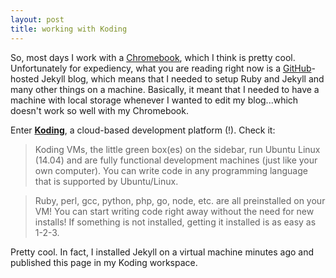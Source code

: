 ```yaml
---
layout: post
title: working with Koding
---
```


So, most days I work with a [Chromebook](http://www.engadget.com/products/toshiba/chromebook/), which I think is pretty cool. Unfortunately for expediency, what you are reading right now is a [GitHub](http://www.github.com)-hosted Jekyll blog, which means that I needed to setup Ruby and Jekyll and many other things on a machine. Basically, it meant that I needed to have a machine with local storage whenever I wanted to edit my blog...which doesn't work so well with my Chromebook.

Enter [**Koding**](http://www.koding.com), a cloud-based development platform (!). Check it:

> Koding VMs, the little green box(es) on the sidebar, run Ubuntu Linux (14.04) and are
fully functional development machines (just like your own computer). You can write code 
in any programming language that is supported by Ubuntu/Linux. 

> Ruby, perl, gcc, python, php, go, node, etc. are all preinstalled on your VM! You can 
start writing code right away without the need for new installs! If something is not
installed, getting it installed is as easy as 1-2-3.

Pretty cool. In fact, I installed Jekyll on a virtual machine minutes ago and published this page in my Koding workspace.